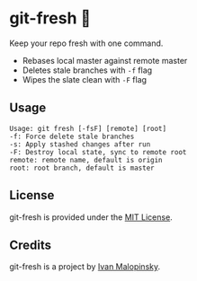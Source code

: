 # git-fresh :lemon: 

Keep your repo fresh with one command.

* Rebases local master against remote master
* Deletes stale branches with `-f` flag
* Wipes the slate clean with `-F` flag

## Usage

```
Usage: git fresh [-fsF] [remote] [root]
-f: Force delete stale branches
-s: Apply stashed changes after run
-F: Destroy local state, sync to remote root
remote: remote name, default is origin
root: root branch, default is master
```

## License

git-fresh is provided under the [MIT License](http://opensource.org/licenses/MIT).

## Credits

git-fresh is a project by [Ivan Malopinsky](http://imsky.co).